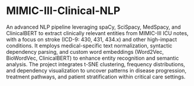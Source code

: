 # MIMIC-III-Clinical-NLP
 An advanced NLP pipeline leveraging spaCy, SciSpacy, MedSpacy, and ClinicalBERT to extract clinically relevant entities from MIMIC-III ICU notes, with a focus on stroke (ICD-9: 430, 431, 434.x) and other high-impact conditions. It employs medical-specific text normalization, syntactic dependency parsing, and custom word embeddings (Word2Vec, BioWordVec, ClinicalBERT) to enhance entity recognition and semantic analysis. The project integrates t-SNE clustering, frequency distributions, and dependency visualization to uncover patterns in disease progression, treatment pathways, and patient stratification within critical care settings.
